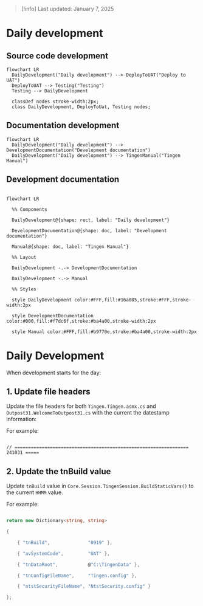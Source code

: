 <!-- u250107 -->

> [!info] Last updated: January 7, 2025
# Daily development

## Source code development

```mermaid
flowchart LR
  DailyDevelopment("Daily development") --> DeployToUAT("Deploy to UAT")
  DeployToUAT --> Testing("Testing") 
  Testing --> DailyDevelopment

  classDef nodes stroke-width:2px;
  class DailyDevelopment, DeployToUat, Testing nodes;
```

## Documentation development

```mermaid
flowchart LR
  DailyDevelopment("Daily development") --> DevelopmentDocumentation("Development documentation")
  DailyDevelopment("Daily development") --> TingenManual("Tingen Manual")

```


  

## Development documentation

  

```mermaid

flowchart LR

  %% Components

  DailyDevelopment@{shape: rect, label: "Daily development"}

  DevelopmentDocumentation@{shape: doc, label: "Development documentation"}

  Manual@{shape: doc, label: "Tingen Manual"}

  %% Layout

  DailyDevelopment -.-> DevelopmentDocumentation

  DailyDevelopment -.-> Manual

  %% Styles

  style DailyDevelopment color:#FFF,fill:#16a085,stroke:#FFF,stroke-width:2px

  style DevelopmentDocumentation color:#000,fill:#f7dc6f,stroke:#ba4a00,stroke-width:2px

  style Manual color:#FFF,fill:#b9770e,stroke:#ba4a00,stroke-width:2px

```

  

# Daily Development

  

When development starts for the day:

  

## 1. Update file headers

  

Update the file headers for both `Tingen.Tingen.asmx.cs` and `Outpost31.WelcomeToOutpost31.cs` with the current the datestamp information:

  

For example:

  

```text

// ================================================================ 241031 =====

```

  

## 2. Update the tnBuild value

  

Update `tnBuild` value in `Core.Session.TingenSession.BuildStaticVars()` to the current `HHMM` value.

  

For example:

  

```csharp

return new Dictionary<string, string>

{

    { "tnBuild",              "0919" },

    { "avSystemCode",         "UAT" },

    { "tnDataRoot",           @"C:\TingenData" },

    { "tnConfigFileName",     "Tingen.config" },

    { "ntstSecurityFileName", "NtstSecurity.config" }

};

```